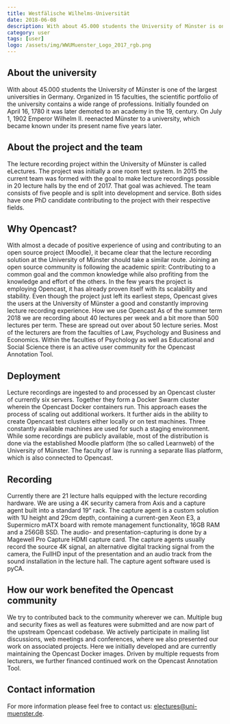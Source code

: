 ```yaml
---
title: Westfälische Wilhelms-Universität
date: 2018-06-08
description: With about 45.000 students the University of Münster is one of the largest universities in Germany. Organized in 15 faculties, the scientific portfolio of the university contains a wide range of professions. Initially founded on April 16, 1780 it was later demoted to an academy in the 19, century. On July 1, 1902 Emperor Wilhelm II. reenacted Münster to a university, which became known under its present name five years later.
category: user
tags: [user]
logo: /assets/img/WWUMuenster_Logo_2017_rgb.png
---
```


## About the university
With about 45.000 students the University of Münster is one of the largest universities in Germany. Organized in 15 faculties, the scientific portfolio of the university contains a wide range of professions. Initially founded on April 16, 1780 it was later demoted to an academy in the 19, century. On July 1, 1902 Emperor Wilhelm II. reenacted Münster to a university, which became known under its present name five years later.

## About the project and the team
The lecture recording project within the University of Münster is called eLectures. The project was initially a one room test system. In 2015 the current team was formed with the goal to make lecture recordings possible in 20 lecture halls by the end of 2017. That goal was achieved.
The team consists of five people and is split into development and service. Both sides have one PhD candidate contributing to the project with their respective fields.

## Why Opencast?
With almost a decade of positive experience of using and contributing to an open source project (Moodle), it became clear that the lecture recording solution at the University of Münster should take a similar route. Joining an open source community is following the academic spirit: Contributing to a common goal and the common knowledge while also profiting from the knowledge and effort of the others.
In the few years the project is employing Opencast, it has already proven itself with its scalability and stability. Even though the project just left its earliest steps, Opencast gives the users at the University of Münster a good and constantly improving lecture recording experience.
How we use Opencast
As of the summer term 2018 we are recording about 40 lectures per week and a bit more than 500 lectures per term. These are spread out over about 50 lecture series. Most of the lecturers are from the faculties of Law, Psychology and Business and Economics. Within the faculties of Psychology as well as Educational and Social Science there is an active user community for the Opencast Annotation Tool.

## Deployment
Lecture recordings are ingested to and processed by an Opencast cluster of currently six servers. Together they form a Docker Swarm cluster wherein the Opencast Docker containers run. This approach eases the process of scaling out additional workers. It further aids in the ability to create Opencast test clusters either locally or on test machines. Three constantly available machines are used for such a staging environment. While some recordings are publicly available, most of the distribution is done via the established Moodle platform (the so called Learnweb) of the University of Münster. The faculty of law is running a separate Ilias platform, which is also connected to Opencast.

## Recording
Currently there are 21 lecture halls equipped with the lecture recording hardware. We are using a 4K security camera from Axis and a capture agent built into a standard 19” rack. The capture agent is a custom solution with 1U height and 29cm depth, containing a current-gen Xeon E3, a Supermicro mATX board with remote management functionality, 16GB RAM and a 256GB SSD. The audio- and presentation-capturing is done by a Magewell Pro Capture HDMI capture card. The capture agents usually record the source 4K signal, an alternative digital tracking signal from the camera, the FullHD input of the presentation and an audio track from the sound installation in the lecture hall. The capture agent software used is pyCA.

## How our work benefited the Opencast community
We try to contributed back to the community wherever we can. Multiple bug and security fixes as well as features were submitted and are now part of the upstream Opencast codebase. We actively participate in mailing list discussions, web meetings and conferences, where we also presented our work on associated projects. Here we initially developed and are currently maintaining the Opencast Docker images. Driven by multiple requests from lecturers, we further financed continued work on the Opencast Annotation Tool.

## Contact information
For more information please feel free to contact us: electures@uni-muenster.de.

